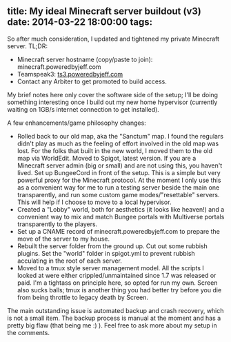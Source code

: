 title: My ideal Minecraft server buildout (v3)
date: 2014-03-22 18:00:00
tags:
---
So after much consideration, I updated and tightened my private Minecraft server. TL;DR:

* Minecraft server hostname (copy/paste to join): minecraft.poweredbyjeff.com
* Teamspeak3: [ts3.poweredbyjeff.com](ts3server://ts3.poweredbyjeff.com)
* Contact any Arbiter to get promoted to build access.

My brief notes here only cover the software side of the setup; I'll be doing something interesting once I build out my new home hypervisor (currently waiting on 1GB/s internet connection to get installed).

A few enhancements/game philosophy changes:

* Rolled back to our old map, aka the "Sanctum" map. I found the regulars didn't play as much as the feeling of effort involved in the old map was lost. For the folks that built in the new world, I moved them to the old map via WorldEdit.
Moved to Spigot, latest version. If you are a Minecraft server admin (big or small) and are not using this, you haven't lived.
Set up BungeeCord in front of the setup. This is a simple but very powerful proxy for the Minecraft protocol. At the moment I only use this as a convenient way for me to run a testing server beside the main one transparently, and run some custom game modes/"resettable" servers. This will help if I choose to move to a local hypervisor.
* Created a "Lobby" world, both for aesthetics (it looks like heaven!) and a convenient way to mix and match Bungee portals with Multiverse portals transparently to the players.
* Set up a CNAME record of minecraft.poweredbyjeff.com to prepare the move of the server to my house.
* Rebuilt the server folder from the ground up. Cut out some rubbish plugins. Set the "world" folder in spigot.yml to prevent rubbish acculating in the root of each server.
* Moved to a tmux style server management model. All the scripts I looked at were either crippled/unmaintained since 1.7 was released or paid. I'm a tightass on principle here, so opted for run my own. Screen also sucks balls; tmux is another thing you had better try before you die from being throttle to legacy death by Screen.

The main outstanding issue is automated backup and crash recovery, which is not a small item. The backup process is manual at the moment and has a pretty big flaw (that being me :) ). Feel free to ask more about my setup in the comments.